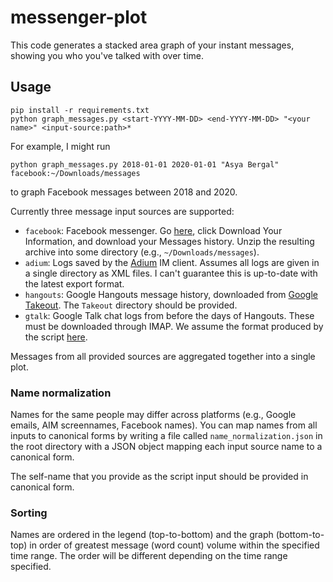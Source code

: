 # messenger-plot
This code generates a stacked area graph of your instant messages, showing you who you've talked with over time.

## Usage

```
pip install -r requirements.txt
python graph_messages.py <start-YYYY-MM-DD> <end-YYYY-MM-DD> "<your name>" <input-source:path>*
```
For example, I might run
```
python graph_messages.py 2018-01-01 2020-01-01 "Asya Bergal" facebook:~/Downloads/messages
```
to graph Facebook messages between 2018 and 2020.

Currently three message input sources are supported:

* `facebook`: Facebook messenger. Go
  [here](https://www.facebook.com/settings?tab=your_facebook_information), click Download Your
  Information, and download your Messages history. Unzip the resulting archive into some directory
  (e.g., `~/Downloads/messages`).
* `adium`: Logs saved by the [Adium](https://adium.im/) IM client. Assumes all logs are given in a
  single directory as XML files. I can't guarantee this is up-to-date with the latest export format.
* `hangouts`: Google Hangouts message history, downloaded from
  [Google Takeout](https://takeout.google.com/). The `Takeout` directory should be provided.
* `gtalk`: Google Talk chat logs from before the days of Hangouts. These must be downloaded through
  IMAP. We assume the format produced by the script [here](https://github.com/coandco/gtalk_export).

Messages from all provided sources are aggregated together into a single plot.

### Name normalization

Names for the same people may differ across platforms (e.g., Google emails, AIM screennames,
Facebook names). You can map names from all inputs to canonical forms by writing a file called
`name_normalization.json` in the root directory with a JSON object mapping each input source name to
a canonical form.

The self-name that you provide as the script input should be provided in canonical form.

### Sorting

Names are ordered in the legend (top-to-bottom) and the graph (bottom-to-top) in order of greatest
message (word count) volume within the specified time range. The order will be different depending
on the time range specified.
